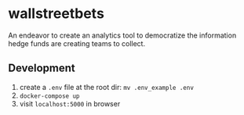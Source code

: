 # wallstreetbets
An endeavor to create an analytics tool to democratize the information hedge funds are creating teams to collect.


## Development
1. create a `.env` file at the root dir: `mv .env_example .env`
2. `docker-compose up`
3. visit `localhost:5000` in browser
